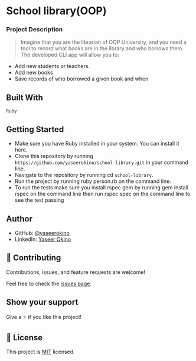 # School library(OOP)

### **Project Description**

> Imagine that you are the librarian of OOP University, and you need a tool to record what books are in the library and who borrows them.
> The developed CLI app will allow you to:

- Add new students or teachers.
- Add new books
- Save records of who borrowed a given book and when

## Built With

`Ruby`

## Getting Started

- Make sure you have Ruby installed in your system. You can install it here.
- Clone this repository by running `https://github.com/yaseerokino/school-library.git` in your command line.
- Navigate to the repository by running cd `school-library`.
- Run the project by running ruby person.rb on the command line.
- To run the tests make sure you install rspec gem by running gem install rspec on the command line then run rspec spec on the command line to see the test passing

## Author

- GitHub: [@yaseerokino](https://github.com/yaseerokino)
- LinkedIn: [Yaseer Okino](https://linkedin.com/in/yaseerokino)

## 🤝 Contributing

Contributions, issues, and feature requests are welcome!

Feel free to check the [issues page](../../issues/).

## Show your support

Give a ⭐️ if you like this project!

## 📝 License

This project is [MIT](./MIT.md) licensed.
